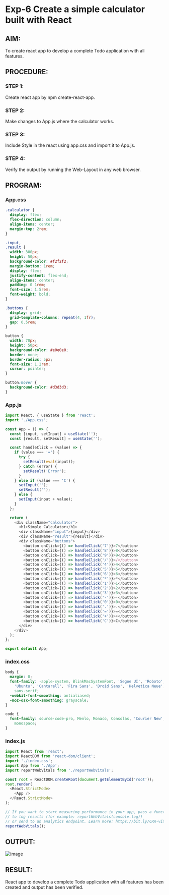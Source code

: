 # Exp-6 Create a simple calculator built with React
## AIM:
To create react app to develop a complete Todo application with all features.
## PROCEDURE:
### STEP 1:
Create react app by npm create-react-app.
### STEP 2:
Make changes to App.js where the calculator works.
### STEP 3:
Include Style in the react using app.css and import it to App.js.
### STEP 4:
Verify the output by running the Web-Layout in any web browser. 
## PROGRAM:
### App.css
```css
.calculator {
  display: flex;
  flex-direction: column;
  align-items: center;
  margin-top: 2rem;
}

.input,
.result {
  width: 300px;
  height: 50px;
  background-color: #f2f2f2;
  margin-bottom: 1rem;
  display: flex;
  justify-content: flex-end;
  align-items: center;
  padding: 0 1rem;
  font-size: 1.5rem;
  font-weight: bold;
}

.buttons {
  display: grid;
  grid-template-columns: repeat(4, 1fr);
  gap: 0.5rem;
}

button {
  width: 70px;
  height: 50px;
  background-color: #e0e0e0;
  border: none;
  border-radius: 5px;
  font-size: 1.2rem;
  cursor: pointer;
}

button:hover {
  background-color: #d3d3d3;
}
```
### App.js
```js
import React, { useState } from 'react';
import './App.css';

const App = () => {
  const [input, setInput] = useState('');
  const [result, setResult] = useState('');

  const handleClick = (value) => {
    if (value === '=') {
      try {
        setResult(eval(input));
      } catch (error) {
        setResult('Error');
      }
    } else if (value === 'C') {
      setInput('');
      setResult('');
    } else {
      setInput(input + value);
    }
  };

  return (
    <div className="calculator">
      <h1>Simple Calculator</h1>
      <div className="input">{input}</div>
      <div className="result">{result}</div>
      <div className="buttons">
        <button onClick={() => handleClick('7')}>7</button>
        <button onClick={() => handleClick('8')}>8</button>
        <button onClick={() => handleClick('9')}>9</button>
        <button onClick={() => handleClick('/')}>/</button>
        <button onClick={() => handleClick('4')}>4</button>
        <button onClick={() => handleClick('5')}>5</button>
        <button onClick={() => handleClick('6')}>6</button>
        <button onClick={() => handleClick('*')}>*</button>
        <button onClick={() => handleClick('1')}>1</button>
        <button onClick={() => handleClick('2')}>2</button>
        <button onClick={() => handleClick('3')}>3</button>
        <button onClick={() => handleClick('-')}>-</button>
        <button onClick={() => handleClick('0')}>0</button>
        <button onClick={() => handleClick('.')}>.</button>
        <button onClick={() => handleClick('=')}>=</button>
        <button onClick={() => handleClick('+')}>+</button>
        <button onClick={() => handleClick('C')}>C</button>
      </div>
    </div>
  );
};

export default App;
```
### index.css
```css
body {
  margin: 0;
  font-family: -apple-system, BlinkMacSystemFont, 'Segoe UI', 'Roboto', 'Oxygen',
    'Ubuntu', 'Cantarell', 'Fira Sans', 'Droid Sans', 'Helvetica Neue',
    sans-serif;
  -webkit-font-smoothing: antialiased;
  -moz-osx-font-smoothing: grayscale;
}

code {
  font-family: source-code-pro, Menlo, Monaco, Consolas, 'Courier New',
    monospace;
}
```
### index.js
```js
import React from 'react';
import ReactDOM from 'react-dom/client';
import './index.css';
import App from './App';
import reportWebVitals from './reportWebVitals';

const root = ReactDOM.createRoot(document.getElementById('root'));
root.render(
  <React.StrictMode>
    <App />
  </React.StrictMode>
);

// If you want to start measuring performance in your app, pass a function
// to log results (for example: reportWebVitals(console.log))
// or send to an analytics endpoint. Learn more: https://bit.ly/CRA-vitals
reportWebVitals();
```
## OUTPUT:
![image](https://github.com/Karthikeyan21001828/MERN_EX05/assets/93427303/59bb6ea9-28d9-4c78-94fe-774c49b1196f)

## RESULT:
React app to develop a complete Todo application with all features has been created and output has been verified.
